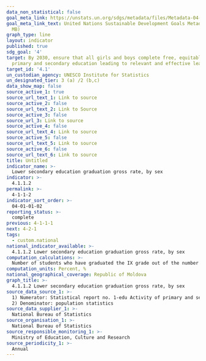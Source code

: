 ```yaml
---
data_non_statistical: false
goal_meta_link: https://unstats.un.org/sdgs/metadata/files/Metadata-04-01-01.pdf
goal_meta_link_text: United Nations Sustainable Development Goals Metadata (PDF 4.0
  MB)
graph_type: line
layout: indicator
published: true
sdg_goal: '4'
target: By 2030, ensure that all girls and boys complete free, equitable and quality
  primary and secondary education leading to relevant and effective learning outcomes
target_id: '4.1'
un_custodian_agency: UNESCO Institute for Statistics
un_designated_tier: 3 (a) /2 (b,c)
data_show_map: false
source_active_1: true
source_url_text_1: Link to source
source_active_2: false
source_url_text_2: Link to Source
source_active_3: false
source_url_3: Link to source
source_active_4: false
source_url_text_4: Link to source
source_active_5: false
source_url_text_5: Link to source
source_active_6: false
source_url_text_6: Link to source
title: Untitled
indicator_name: >-
  Lower secondary education graduation gross rate, by sex
indicator: >-
  4.1.1.2
permalink: >-
  4-1-1-2
indicator_sort_order: >-
  04-01-01-02
reporting_status: >-
  complete
previous: 4-1-1-1
next: 4-2-1
tags:
  - custom.national
national_indicator_available: >-
  4.1.1.2 Lower secondary education graduation gross rate, by sex
computation_calculations: >-
  Number of students who have graduated the IX grade out of the number of population aged 16 years old
computation_units: Percent, %
national_geographical_coverage: Republic of Moldova
graph_title: >-
  4.1.1.2 Lower secondary education graduation gross rate, by sex
source_data_source_1: >-
  1) Numerator: Statistical report no. 1-edu Activity of primary and secondary general education institutions <br> 
  2) Denominator: population statistics
source_data_supplier_1: >-
  National Bureau of Statistics
source_organisation_1: >-
  National Bureau of Statistics
source_responsible_monitoring_1: >-
  Ministry of Education, Culture and Research
source_periodicity_1: >-
  Annual
---
```

